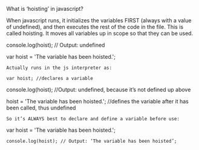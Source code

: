 What is ‘hoisting’ in javascript?

When javascript runs, it initializes the variables FIRST (always with a value of undefined), and then executes the rest of the code in the file.  This is called hoisting.  It moves all variables up in scope so that they can be used.

console.log(hoist); // Output: undefined

var hoist = 'The variable has been hoisted.';

	Actually runs in the js interpreter as:

	var hoist; //declares a variable

console.log(hoist); //Output: undefined, because it’s not defined up above

hoist = 'The variable has been hoisted.';   //defines the variable after it has been called, thus undefined

	So it’s ALWAYS best to declare and define a variable before use:

var hoist = 'The variable has been hoisted.';

	console.log(hoist); // Output: ‘The variable has been hoisted’;
